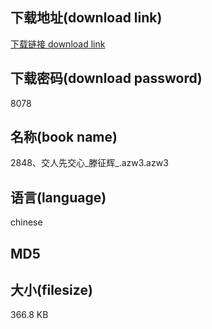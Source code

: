 ## 下载地址(download link)
[下载链接 download link](https://tutu365.netlify.app/?s=2848%E3%80%81%E4%BA%A4%E4%BA%BA%E5%85%88%E4%BA%A4%E5%BF%83_%E6%BB%95%E5%BE%81%E8%BE%89_.azw3)

## 下载密码(download password)
8078

## 名称(book name)
2848、交人先交心_滕征辉_.azw3.azw3

## 语言(language)
chinese

## MD5


## 大小(filesize)
366.8 KB
